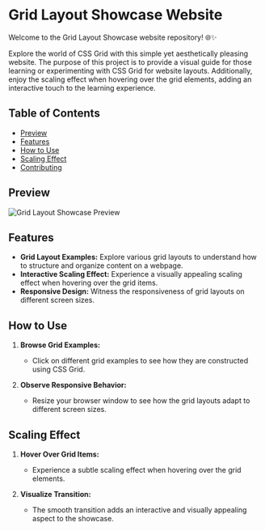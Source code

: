 # Grid Layout Showcase Website


Welcome to the Grid Layout Showcase website repository! 🌐✨

Explore the world of CSS Grid with this simple yet aesthetically pleasing website. The purpose of this project is to provide a visual guide for those learning or experimenting with CSS Grid for website layouts. Additionally, enjoy the scaling effect when hovering over the grid elements, adding an interactive touch to the learning experience.


## Table of Contents
- [Preview](#preview)
- [Features](#features)
- [How to Use](#how-to-use)
- [Scaling Effect](#scaling-effect)
- [Contributing](#contributing)

## Preview

![Grid Layout Showcase Preview](images/grid_showcase_preview.gif)

## Features

- **Grid Layout Examples:** Explore various grid layouts to understand how to structure and organize content on a webpage.
- **Interactive Scaling Effect:** Experience a visually appealing scaling effect when hovering over the grid items.
- **Responsive Design:** Witness the responsiveness of grid layouts on different screen sizes.


## How to Use


1. **Browse Grid Examples:**
   - Click on different grid examples to see how they are constructed using CSS Grid.

2. **Observe Responsive Behavior:**
   - Resize your browser window to see how the grid layouts adapt to different screen sizes.

## Scaling Effect

1. **Hover Over Grid Items:**
   - Experience a subtle scaling effect when hovering over the grid elements.

2. **Visualize Transition:**
   - The smooth transition adds an interactive and visually appealing aspect to the showcase.
